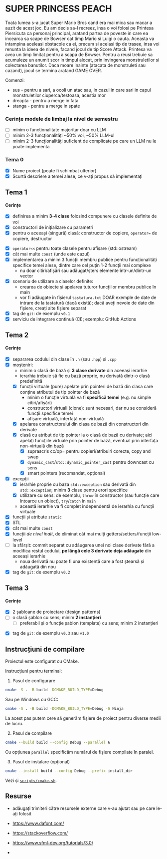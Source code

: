 # SUPER PRINCESS PEACH
   Toata lumea s-a jucat Super Mario Bros cand era mai mica sau macar a auzit de acest joc. Eu am decis sa-l recreez,
insa o voi folosi pe Printesa Piersicuta ca personaj principal, aratand partea de poveste in care ea incearca sa scape
de Bowser cat timp Mario si Luigi o cauta. Aceasta va intampina aceleasi obstacole ca ei, precum si acelasi tip de 
trasee, insa voi renunta la ideea de nivele, facand jocul de tip Score Attack. Printesa va avea un timp limitat pentru a
scapa de Bowser. Pentru a reusi trebuie sa acumuleze un anumit scor in timpul alocat, prin invingerea monstruletilor si 
colectarea banutilor. Daca moare inainte (atacata de monstruleti sau cazand), jocul se termina aratand GAME OVER.

Comenzi:
- sus - pentru a sari, a ocoli un atac sau, in cazul in care sari in capul monstruletilor ciuperca/testoasa, acestia mor
- dreapta - pentru a merge in fata
- stanga - pentru a merge in spate

### Cerințe modele de limbaj la nivel de semestru
- [ ] minim o funcționalitate majoritar doar cu LLM
- [ ] minim 2-3 funcționalități ~50% voi, ~50% LLM-ul
- [ ] minim 2-3 funcționalități suficient de complicate pe care un LLM nu le poate implementa

### Tema 0

- [x] Nume proiect (poate fi schimbat ulterior)
- [x] Scurtă descriere a temei alese, ce v-ați propus să implementați

## Tema 1

#### Cerințe
- [x] definirea a minim **3-4 clase** folosind compunere cu clasele definite de voi
- [x] constructori de inițializare cu parametri
- [x] pentru o aceeași (singură) clasă: constructor de copiere, `operator=` de copiere, destructor
<!-- - [x] pentru o altă clasă: constructor de mutare, `operator=` de mutare, destructor -->
<!-- - [x] pentru o altă clasă: toate cele 5 funcții membru speciale -->
- [x] `operator<<` pentru toate clasele pentru afișare (std::ostream)
- [x] cât mai multe `const` (unde este cazul)
- [x] implementarea a minim 3 funcții membru publice pentru funcționalități specifice temei alese, dintre care cel puțin 1-2 funcții mai complexe
  - nu doar citiri/afișări sau adăugat/șters elemente într-un/dintr-un vector
- [x] scenariu de utilizare a claselor definite:
  - crearea de obiecte și apelarea tuturor funcțiilor membru publice în main
  - vor fi adăugate în fișierul `tastatura.txt` DOAR exemple de date de intrare de la tastatură (dacă există); dacă aveți nevoie de date din fișiere, creați alte fișiere separat
- [x] tag de `git`: de exemplu `v0.1`
- [x] serviciu de integrare continuă (CI); exemplu: GitHub Actions

## Tema 2

#### Cerințe
- [x] separarea codului din clase în `.h` (sau `.hpp`) și `.cpp`
- [x] moșteniri:
  - minim o clasă de bază și **3 clase derivate** din aceeași ierarhie
  - ierarhia trebuie să fie cu bază proprie, nu derivată dintr-o clasă predefinită
  - [x] funcții virtuale (pure) apelate prin pointeri de bază din clasa care conține atributul de tip pointer de bază
    - minim o funcție virtuală va fi **specifică temei** (e.g. nu simple citiri/afișări)
    - constructori virtuali (clone): sunt necesari, dar nu se consideră funcții specifice temei
    - afișare virtuală, interfață non-virtuală
  - [x] apelarea constructorului din clasa de bază din constructori din derivate
  - [x] clasă cu atribut de tip pointer la o clasă de bază cu derivate; aici apelați funcțiile virtuale prin pointer de bază, eventual prin interfața non-virtuală din bază
    - [x] suprascris cc/op= pentru copieri/atribuiri corecte, copy and swap
    - [x] `dynamic_cast`/`std::dynamic_pointer_cast` pentru downcast cu sens
    - [x] smart pointers (recomandat, opțional)
- [x] excepții
  - [x] ierarhie proprie cu baza `std::exception` sau derivată din `std::exception`; minim **3** clase pentru erori specifice
  - [x] utilizare cu sens: de exemplu, `throw` în constructor (sau funcție care întoarce un obiect), `try`/`catch` în `main`
  - această ierarhie va fi complet independentă de ierarhia cu funcții virtuale
- [x] funcții și atribute `static`
- [x] STL
- [x] cât mai multe `const`
- [x] funcții *de nivel înalt*, de eliminat cât mai mulți getters/setters/funcții low-level
- [ ] la sfârșit: commit separat cu adăugarea unei noi clase derivate fără a modifica restul codului, **pe lângă cele 3 derivate deja adăugate** din aceeași ierarhie
  - noua derivată nu poate fi una existentă care a fost ștearsă și adăugată din nou
- [x] tag de `git`: de exemplu `v0.2`

## Tema 3

#### Cerințe
- [x] 2 șabloane de proiectare (design patterns)
- [ ] o clasă șablon cu sens; minim **2 instanțieri**
  - [ ] preferabil și o funcție șablon (template) cu sens; minim 2 instanțieri
<!-- - [ ] o specializare pe funcție/clasă șablon -->
- [x] tag de `git`: de exemplu `v0.3` sau `v1.0`

## Instrucțiuni de compilare

Proiectul este configurat cu CMake.

Instrucțiuni pentru terminal:

1. Pasul de configurare
```sh
cmake -S . -B build -DCMAKE_BUILD_TYPE=Debug
```

Sau pe Windows cu GCC:
```sh
cmake -S . -B build -DCMAKE_BUILD_TYPE=Debug -G Ninja
```

La acest pas putem cere să generăm fișiere de proiect pentru diverse medii de lucru.


2. Pasul de compilare
```sh
cmake --build build --config Debug --parallel 6
```

Cu opțiunea `parallel` specificăm numărul de fișiere compilate în paralel.

3. Pasul de instalare (opțional)
```sh
cmake --install build --config Debug --prefix install_dir
```

Vezi și [`scripts/cmake.sh`](scripts/cmake.sh).

## Resurse

- adăugați trimiteri către resursele externe care v-au ajutat sau pe care le-ați folosit

- https://www.dafont.com/
- https://stackoverflow.com/
- https://www.sfml-dev.org/tutorials/3.0/
- 